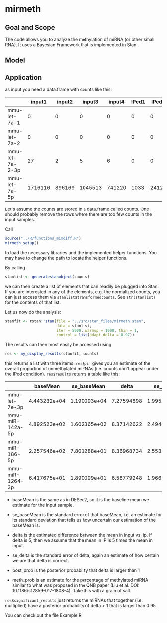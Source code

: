 # mirmeth

## Goal and Scope
The code allows you to analyze the methylation of miRNA (or other small RNA). It uses a Bayesian Framework that is implemented in Stan. 

## Model



## Application
as input you need a data.frame with counts like this: 

|                 | input1  | input2 | input3  | input4 | IPed1 | IPed2 | IPed3 | IPed4 |
|-----------------|---------|--------|---------|--------|-------|-------|-------|-------|
| mmu-let-7a-1    | 0       | 0      | 0       | 0      | 0     | 0     | 0     | 0     |
| mmu-let-7a-2    | 0       | 0      | 0       | 0      | 0     | 0     | 0     | 0     |
| mmu-let-7a-2-3p | 27      | 2      | 5       | 6      | 0     | 0     | 0     | 0     |
| mmu-let-7a-5p   | 1716116 | 896169 | 1045513 | 741220 | 1033  | 24128 | 25384 | 31075 |

Let's assume the counts are stored in a data.frame called counts. One should probably remove the rows where there are too few counts in the input samples. 

Call 
```R
source("../R/functions_mimdiff.R")
mirmeth_setup()
```
to load the necessary libraries and the implemented helper functions. You may have to change the path to locate the helper functions. 

By calling
```R
stanlist <- generatestanobject(counts)
```
we can then create a list of elements that can readily be plugged into Stan. If you are interested in any of the elements, e.g. the normalized counts, you can just access them via `stanlist$transformedcounts`. See `str(stanlist)` for the contents of that list. 

Let us now do the analysis: 
```R
stanfit <- rstan::stan(file = "../src/stan_files/mirmeth.stan",
                       data = stanlist,
                       iter = 5000, warmup = 1000, thin = 1, 
                       control = list(adapt_delta = 0.97))
```

The results can then most easily be accessed using
```R
res <- my_display_results(stanfit, counts)
```
this returns a list with three items: `res$pi ` gives you an estimate of the overall proportion of unmethylated miRNAs (i.e. counts don't appear under the IPed condition). `res$results` returns a table like this: 

|                 | baseMean      | se_baseMean   | delta       | se_delta     | post_prob  | meth_prob  |
|-----------------|---------------|---------------|-------------|--------------|------------|------------|
| mmu-let-7e-3p   | 4.443232e+04  | 1.190093e+04  | 7.27594898  | 1.995242329  | 0.9999375  | 0.87136811 |
| mmu-miR-142a-5p | 4.892523e+02  | 1.602365e+02  | 8.37142622  | 2.494422938  | 0.9999375  | 0.88456823 |
| mmu-miR-186-5p  | 2.257546e+02  | 7.801288e+01  | 8.36968734  | 2.553275998  | 0.9999375  | 0.88387288 |
| mmu-miR-1264-3p | 6.417675e+01  | 1.890099e+01  | 6.58779248  | 1.966591423  | 0.9998125  | 0.85835484 |


- baseMean is the same as in DESeq2, so it is the baseline mean we estimate for the input sample.

- se_baseMean is the standard error of that baseMean, i.e. an estimate for its standard deviation that tells us how uncertain our estimation of the baseMean is.

- delta is the estimated difference between the mean in input vs. ip. If delta is 5, then we assume that the mean in IP is 5 times the mean in input.

- se_delta is the standard error of delta, again an estimate of how certain we are that delta is correct.

- post_prob is the posterior probability that delta is larger than 1

- meth_prob is an estimate for the percentage of methylated miRNA similar to what was proposed in the QNB paper (Liu et al. DOI: 10.1186/s12859-017-1808-4). Take this with a grain of salt.

`res$significant_results` just returns the miRNAs that together (i.e. multiplied) have a posterior probability of delta > 1 that is larger than 0.95. 

You can check out the file Example.R 
